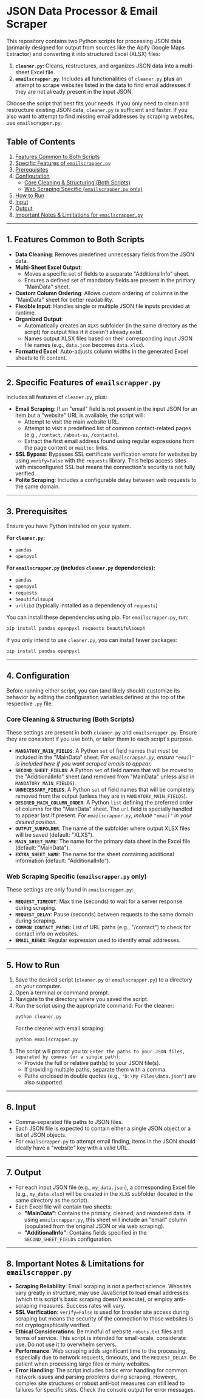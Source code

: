 # JSON Data Processor & Email Scraper

This repository contains two Python scripts for processing JSON data (primarily designed for output from sources like the Apify Google Maps Extractor) and converting it into structured Excel (XLSX) files:

1.  **`cleaner.py`**: Cleans, restructures, and organizes JSON data into a multi-sheet Excel file.
2.  **`emailscrapper.py`**: Includes all functionalities of `cleaner.py` **plus** an attempt to scrape websites listed in the data to find email addresses if they are not already present in the input JSON.

Choose the script that best fits your needs. If you only need to clean and restructure existing JSON data, `cleaner.py` is sufficient and faster. If you also want to attempt to find missing email addresses by scraping websites, use `emailscrapper.py`.

## Table of Contents
1.  [Features Common to Both Scripts](#features-common-to-both-scripts)
2.  [Specific Features of `emailscrapper.py`](#specific-features-of-emailscrapperpy)
3.  [Prerequisites](#prerequisites)
4.  [Configuration](#configuration)
    *   [Core Cleaning & Structuring (Both Scripts)](#core-cleaning--structuring-both-scripts)
    *   [Web Scraping Specific (`emailscrapper.py` only)](#web-scraping-specific-emailscrapperpy-only)
5.  [How to Run](#how-to-run)
6.  [Input](#input)
7.  [Output](#output)
8.  [Important Notes & Limitations for `emailscrapper.py`](#important-notes--limitations-for-emailscrapperpy)

---

## 1. Features Common to Both Scripts
- **Data Cleaning**: Removes predefined unnecessary fields from the JSON data.
- **Multi-Sheet Excel Output**:
    - Moves a specific set of fields to a separate "AdditionalInfo" sheet.
    - Ensures a defined set of mandatory fields are present in the primary "MainData" sheet.
- **Custom Column Ordering**: Allows custom ordering of columns in the "MainData" sheet for better readability.
- **Flexible Input**: Handles single or multiple JSON file inputs provided at runtime.
- **Organized Output**:
    - Automatically creates an `XLXS` subfolder (in the same directory as the script) for output files if it doesn't already exist.
    - Names output XLSX files based on their corresponding input JSON file names (e.g., `data.json` becomes `data.xlsx`).
- **Formatted Excel**: Auto-adjusts column widths in the generated Excel sheets to fit content.

---

## 2. Specific Features of `emailscrapper.py`
Includes all features of `cleaner.py`, plus:

- **Email Scraping**: If an "email" field is not present in the input JSON for an item but a "website" URL is available, the script will:
    - Attempt to visit the main website URL.
    - Attempt to visit a predefined list of common contact-related pages (e.g., `/contact`, `/about-us`, `/contacto`).
    - Extract the first email address found using regular expressions from the page content or `mailto:` links.
- **SSL Bypass**: Bypasses SSL certificate verification errors for websites by using `verify=False` with the `requests` library. This helps access sites with misconfigured SSL but means the connection's security is not fully verified.
- **Polite Scraping**: Includes a configurable delay between web requests to the same domain.

---

## 3. Prerequisites
Ensure you have Python installed on your system.

**For `cleaner.py`:**
- `pandas`
- `openpyxl`

**For `emailscrapper.py` (includes `cleaner.py` dependencies):**
- `pandas`
- `openpyxl`
- `requests`
- `beautifulsoup4`
- `urllib3` (typically installed as a dependency of `requests`)

You can install these dependencies using pip. For `emailscrapper.py`, run:
```bash
pip install pandas openpyxl requests beautifulsoup4
```
If you only intend to use `cleaner.py`, you can install fewer packages:
```bash
pip install pandas openpyxl
```

---

## 4. Configuration
Before running either script, you can (and likely should) customize its behavior by editing the configuration variables defined at the top of the respective `.py` file.

### Core Cleaning & Structuring (Both Scripts)
These settings are present in both `cleaner.py` and `emailscrapper.py`. Ensure they are consistent if you use both, or tailor them to each script's purpose.

- **`MANDATORY_MAIN_FIELDS`**: A Python `set` of field names that *must* be included in the "MainData" sheet.
    *For `emailscrapper.py`, ensure `"email"` is included here if you want scraped emails to appear.*
- **`SECOND_SHEET_FIELDS`**: A Python `set` of field names that will be moved to the "AdditionalInfo" sheet (and removed from "MainData" unless also in `MANDATORY_MAIN_FIELDS`).
- **`UNNECESSARY_FIELDS`**: A Python `set` of field names that will be completely removed from the output (unless they are in `MANDATORY_MAIN_FIELDS`).
- **`DESIRED_MAIN_COLUMN_ORDER`**: A Python `list` defining the preferred order of columns for the "MainData" sheet. The `url` field is specially handled to appear last if present.
    *For `emailscrapper.py`, include `"email"` in your desired position.*
- **`OUTPUT_SUBFOLDER`**: The name of the subfolder where output XLSX files will be saved (default: "XLXS").
- **`MAIN_SHEET_NAME`**: The name for the primary data sheet in the Excel file (default: "MainData").
- **`EXTRA_SHEET_NAME`**: The name for the sheet containing additional information (default: "AdditionalInfo").

### Web Scraping Specific (`emailscrapper.py` only)
These settings are only found in `emailscrapper.py`:

- **`REQUEST_TIMEOUT`**: Max time (seconds) to wait for a server response during scraping.
- **`REQUEST_DELAY`**: Pause (seconds) between requests to the same domain during scraping.
- **`COMMON_CONTACT_PATHS`**: List of URL paths (e.g., "/contact") to check for contact info on websites.
- **`EMAIL_REGEX`**: Regular expression used to identify email addresses.

---

## 5. How to Run
1.  Save the desired script (`cleaner.py` or `emailscrapper.py`) to a directory on your computer.
2.  Open a terminal or command prompt.
3.  Navigate to the directory where you saved the script.
4.  Run the script using the appropriate command:
    For the cleaner:
    ```bash
    python cleaner.py
    ```
    For the cleaner with email scraping:
    ```bash
    python emailscrapper.py
    ```
5.  The script will prompt you to: `Enter the paths to your JSON files, separated by commas (or a single path):`
    -   Provide the full or relative path(s) to your JSON file(s).
    -   If providing multiple paths, separate them with a comma.
    -   Paths enclosed in double quotes (e.g., `"D:\My Files\data.json"`) are also supported.

---

## 6. Input
- Comma-separated file paths to JSON files.
- Each JSON file is expected to contain either a single JSON object or a list of JSON objects.
- For `emailscrapper.py` to attempt email finding, items in the JSON should ideally have a "website" key with a valid URL.

---

## 7. Output
- For each input JSON file (e.g., `my_data.json`), a corresponding Excel file (e.g., `my_data.xlsx`) will be created in the `XLXS` subfolder (located in the same directory as the script).
- Each Excel file will contain two sheets:
    - **"MainData"**: Contains the primary, cleaned, and reordered data. If using `emailscrapper.py`, this sheet will include an "email" column (populated from the original JSON or via web scraping).
    - **"AdditionalInfo"**: Contains fields specified in the `SECOND_SHEET_FIELDS` configuration.

---

## 8. Important Notes & Limitations for `emailscrapper.py`
- **Scraping Reliability**: Email scraping is not a perfect science. Websites vary greatly in structure, may use JavaScript to load email addresses (which this script's basic scraping doesn't execute), or employ anti-scraping measures. Success rates will vary.
- **SSL Verification**: `verify=False` is used for broader site access during scraping but means the security of the connection to those websites is not cryptographically verified.
- **Ethical Considerations**: Be mindful of website `robots.txt` files and terms of service. This script is intended for small-scale, considerate use. Do not use it to overwhelm servers.
- **Performance**: Web scraping adds significant time to the processing, especially due to network requests, timeouts, and the `REQUEST_DELAY`. Be patient when processing large files or many websites.
- **Error Handling**: The script includes basic error handling for common network issues and parsing problems during scraping. However, complex site structures or robust anti-bot measures can still lead to failures for specific sites. Check the console output for error messages.
